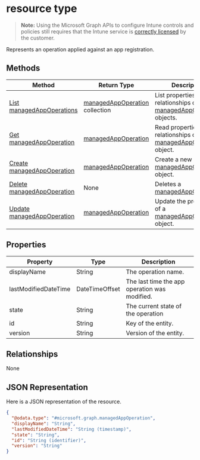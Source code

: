 ﻿#  resource type

> **Note:** Using the Microsoft Graph APIs to configure Intune controls and policies still requires that the Intune service is [correctly licensed](https://go.microsoft.com/fwlink/?linkid=839381) by the customer.

Represents an operation applied against an app registration.
## Methods
|Method|Return Type|Description|
|---|---|---|
|[List managedAppOperations](../api/intune_mam_managedappoperation_list.md)|[managedAppOperation](../resources/intune_mam_managedappoperation.md) collection|List properties and relationships of the [managedAppOperation](../resources/intune_mam_managedappoperation.md) objects.|
|[Get managedAppOperation](../api/intune_mam_managedappoperation_get.md)|[managedAppOperation](../resources/intune_mam_managedappoperation.md)|Read properties and relationships of the [managedAppOperation](../resources/intune_mam_managedappoperation.md) object.|
|[Create managedAppOperation](../api/intune_mam_managedappoperation_create.md)|[managedAppOperation](../resources/intune_mam_managedappoperation.md)|Create a new [managedAppOperation](../resources/intune_mam_managedappoperation.md) object.|
|[Delete managedAppOperation](../api/intune_mam_managedappoperation_delete.md)|None|Deletes a [managedAppOperation](../resources/intune_mam_managedappoperation.md).|
|[Update managedAppOperation](../api/intune_mam_managedappoperation_update.md)|[managedAppOperation](../resources/intune_mam_managedappoperation.md)|Update the properties of a [managedAppOperation](../resources/intune_mam_managedappoperation.md) object.|

## Properties
|Property|Type|Description|
|---|---|---|
|displayName|String|The operation name.|
|lastModifiedDateTime|DateTimeOffset|The last time the app operation was modified.|
|state|String|The current state of the operation|
|id|String|Key of the entity.|
|version|String|Version of the entity.|

## Relationships
None
## JSON Representation
Here is a JSON representation of the resource.
<!-- {
  "blockType": "resource",
  "keyProperty": "id",
  "@odata.type": "microsoft.graph.managedAppOperation"
}
-->
```json
{
  "@odata.type": "#microsoft.graph.managedAppOperation",
  "displayName": "String",
  "lastModifiedDateTime": "String (timestamp)",
  "state": "String",
  "id": "String (identifier)",
  "version": "String"
}
```




